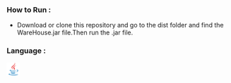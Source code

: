 ### How to Run : 
- Download or clone this repository and go to the dist folder and find the WareHouse.jar file.Then run the .jar file.

### Language :

&nbsp;&nbsp;[<img align="left" alt="Java" width="30px" src="https://github.com/devicons/devicon/blob/v2.15.1/icons/java/java-original.svg" style="padding-right:10px;" />][github]

[github]: https://github.com/Madura-Prasad/Warehouse-Desktop-Application.git
